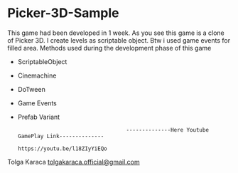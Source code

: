 # Picker-3D-Sample
This game had been developed in 1 week. As you see this game is a clone of Picker 3D. I create levels as scriptable object. Btw i used  game events for filled area.
Methods used during the development phase of this game

- ScriptableObject
- Cinemachine 
- DoTween
- Game Events
- Prefab Variant

                                        --------------Here Youtube GamePlay Link--------------
                                                    https://youtu.be/l18ZIyYiEQo


Tolga Karaca
tolgakaraca.official@gmail.com
